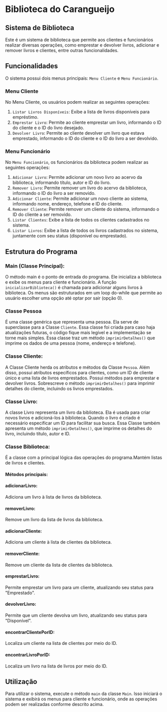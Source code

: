 # Biblioteca do Carangueijo
## Sistema de Biblioteca

Este é um sistema de biblioteca que permite aos clientes e funcionários realizar diversas operações, como emprestar e devolver livros, adicionar e remover livros e clientes, entre outras funcionalidades.

## Funcionalidades

O sistema possui dois menus principais: `Menu Cliente` e `Menu Funcionário`.

### Menu Cliente

No Menu Cliente, os usuários podem realizar as seguintes operações:

1. `Listar Livros Disponíveis`: Exibe a lista de livros disponíveis para empréstimo.
2. `Emprestar Livro`: Permite ao cliente emprestar um livro, informando o ID do cliente e o ID do livro desejado.
3. `Devolver Livro`: Permite ao cliente devolver um livro que estava emprestado, informando o ID do cliente e o ID do livro a ser devolvido.

### Menu Funcionário

No `Menu Funcionário`, os funcionários da biblioteca podem realizar as seguintes operações:

1. `Adicionar Livro`: Permite adicionar um novo livro ao acervo da biblioteca, informando título, autor e ID do livro.
2. `Remover Livro`: Permite remover um livro do acervo da biblioteca, informando o ID do livro a ser removido.
3. `Adicionar Cliente`: Permite adicionar um novo cliente ao sistema, informando nome, endereço, telefone e ID do cliente.
4. `Remover Cliente`: Permite remover um cliente do sistema, informando o ID do cliente a ser removido.
5. `Listar Clientes`: Exibe a lista de todos os clientes cadastrados no sistema.
6. `Listar Livros`: Exibe a lista de todos os livros cadastrados no sistema, juntamente com seu status (disponível ou emprestado).

## Estrutura do Programa

### Main (Classe Principal):
O método main é o ponto de entrada do programa. 
Ele inicializa a biblioteca e exibe os menus para cliente e funcionário.
A função `inicializarBiblioteca()` é chamada para adicionar alguns livros à biblioteca.
Os menus são estruturados em um loop do-while que permite ao usuário escolher uma opção até optar por sair (opção 0).

### Classe Pessoa
É uma classe genérica que representa uma pessoa.
Ela serve de superclasse para a Classe `Cliente`.
Essa classe foi criada para caso haja atualizações futuras, o código fique mais legível e a implementação se torne mais simples.
Essa classe traz um método `imprimirDetalhes()` que imprime os dados de uma pessoa (nome, endereço e telefone).

### Classe Cliente:
A Classe Cliente herda os atributos e métodos da Classe `Pessoa`.
Além disso, possui atributos específicos para clientes, como um ID de cliente único e uma lista de livros emprestados.
Possui métodos para emprestar e devolver livros.
Sobrescreve o método `imprimirDetalhes()` para imprimir detalhes do cliente, incluindo os livros emprestados.

### Classe Livro:
A classe Livro representa um livro da biblioteca.
Ela é usada para criar novos livros e adicioná-los à biblioteca.
Quando o livro é criado é necessário especificar um ID para facilitar sua busca.
Essa Classe também apresenta um método `imprimirDetalhes()`, que imprime os detalhes do livro, incluindo título, autor e ID.

### Classe Biblioteca:
É a classe com a principal lógica das operações do programa.Mantém listas de livros e clientes.
#### Métodos principais:
#### adicionarLivro:
Adiciona um livro à lista de livros da biblioteca.
#### removerLivro:
Remove um livro da lista de livros da biblioteca.
#### adicionarCliente:
Adiciona um cliente à lista de clientes da biblioteca.
#### removerCliente:
Remove um cliente da lista de clientes da biblioteca.
#### emprestarLivro:
Permite emprestar um livro para um cliente, atualizando seu status para "Emprestado".
#### devolverLivro: 
Permite que um cliente devolva um livro, atualizando seu status para "Disponível".
#### encontrarClientePorID:
Localiza um cliente na lista de clientes por meio do ID.
#### encontrarLivroPorID:
Localiza um livro na lista de livros por meio do ID.

## Utilização

Para utilizar o sistema, execute o método `main` da classe `Main`. Isso iniciará o sistema e exibirá os menus para cliente e funcionário, onde as operações podem ser realizadas conforme descrito acima.


